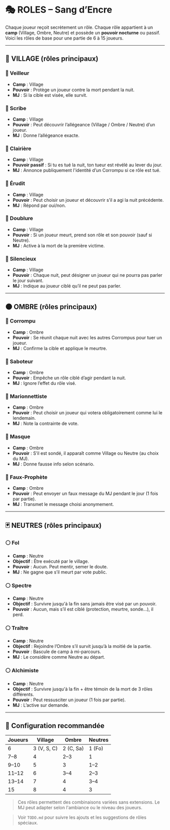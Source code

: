 # 🎭 ROLES – Sang d’Encre

Chaque joueur reçoit secrètement un rôle. Chaque rôle appartient à un **camp** (Village, Ombre, Neutre) et possède un **pouvoir nocturne** ou passif. Voici les rôles de base pour une partie de 6 à 15 joueurs.

---

## 🏡 VILLAGE (rôles principaux)

### 🔹 Veilleur

* **Camp** : Village
* **Pouvoir** : Protège un joueur contre la mort pendant la nuit.
* **MJ** : Si la cible est visée, elle survit.

### 🔹 Scribe

* **Camp** : Village
* **Pouvoir** : Peut découvrir l’allégeance (Village / Ombre / Neutre) d’un joueur.
* **MJ** : Donne l’allégeance exacte.

### 🔹 Clairière

* **Camp** : Village
* **Pouvoir passif** : Si tu es tué la nuit, ton tueur est révélé au lever du jour.
* **MJ** : Annonce publiquement l'identité d’un Corrompu si ce rôle est tué.

### 🔹 Érudit

* **Camp** : Village
* **Pouvoir** : Peut choisir un joueur et découvrir s’il a agi la nuit précédente.
* **MJ** : Répond par oui/non.

### 🔹 Doublure

* **Camp** : Village
* **Pouvoir** : Si un joueur meurt, prend son rôle et son pouvoir (sauf si Neutre).
* **MJ** : Active à la mort de la première victime.

### 🔹 Silencieux

* **Camp** : Village
* **Pouvoir** : Chaque nuit, peut désigner un joueur qui ne pourra pas parler le jour suivant.
* **MJ** : Indique au joueur ciblé qu’il ne peut pas parler.

---

## 🌑 OMBRE (rôles principaux)

### 🔸 Corrompu

* **Camp** : Ombre
* **Pouvoir** : Se réunit chaque nuit avec les autres Corrompus pour tuer un joueur.
* **MJ** : Confirme la cible et applique le meurtre.

### 🔸 Saboteur

* **Camp** : Ombre
* **Pouvoir** : Empêche un rôle ciblé d’agir pendant la nuit.
* **MJ** : Ignore l’effet du rôle visé.

### 🔸 Marionnettiste

* **Camp** : Ombre
* **Pouvoir** : Peut choisir un joueur qui votera obligatoirement comme lui le lendemain.
* **MJ** : Note la contrainte de vote.

### 🔸 Masque

* **Camp** : Ombre
* **Pouvoir** : S’il est sondé, il apparaît comme Village ou Neutre (au choix du MJ).
* **MJ** : Donne fausse info selon scénario.

### 🔸 Faux-Prophète

* **Camp** : Ombre
* **Pouvoir** : Peut envoyer un faux message du MJ pendant le jour (1 fois par partie).
* **MJ** : Transmet le message choisi anonymement.

---

## 🃏 NEUTRES (rôles principaux)

### ⚪ Fol

* **Camp** : Neutre
* **Objectif** : Être exécuté par le village.
* **Pouvoir** : Aucun. Peut mentir, semer le doute.
* **MJ** : Ne gagne que s’il meurt par vote public.

### ⚪ Spectre

* **Camp** : Neutre
* **Objectif** : Survivre jusqu'à la fin sans jamais être visé par un pouvoir.
* **Pouvoir** : Aucun, mais s’il est ciblé (protection, meurtre, sonde...), il perd.

### ⚪ Traître

* **Camp** : Neutre
* **Objectif** : Rejoindre l’Ombre s’il survit jusqu’à la moitié de la partie.
* **Pouvoir** : Bascule de camp à mi-parcours.
* **MJ** : Le considère comme Neutre au départ.

### ⚪ Alchimiste

* **Camp** : Neutre
* **Objectif** : Survivre jusqu'à la fin + être témoin de la mort de 3 rôles différents.
* **Pouvoir** : Peut ressusciter un joueur (1 fois par partie).
* **MJ** : L’active sur demande.

---

## 🔢 Configuration recommandée

| Joueurs | Village     | Ombre     | Neutres |
| ------- | ----------- | --------- | ------- |
| 6       | 3 (V, S, C) | 2 (C, Sa) | 1 (Fo)  |
| 7–8     | 4           | 2–3       | 1       |
| 9–10    | 5           | 3         | 1–2     |
| 11–12   | 6           | 3–4       | 2–3     |
| 13–14   | 7           | 4         | 3–4     |
| 15      | 8           | 4         | 3       |

> Ces rôles permettent des combinaisons variées sans extensions. Le MJ peut adapter selon l'ambiance ou le niveau des joueurs.

> Voir `TODO.md` pour suivre les ajouts et les suggestions de rôles spéciaux.
